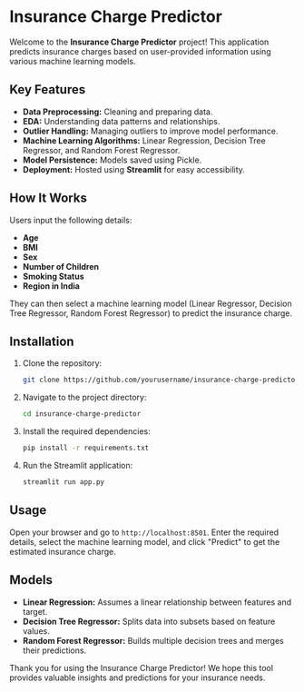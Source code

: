 # Insurance Charge Predictor

Welcome to the **Insurance Charge Predictor** project! This application predicts insurance charges based on user-provided information using various machine learning models. 

## Key Features

- **Data Preprocessing:** Cleaning and preparing data.
- **EDA:** Understanding data patterns and relationships.
- **Outlier Handling:** Managing outliers to improve model performance.
- **Machine Learning Algorithms:** Linear Regression, Decision Tree Regressor, and Random Forest Regressor.
- **Model Persistence:** Models saved using Pickle.
- **Deployment:** Hosted using **Streamlit** for easy accessibility.

## How It Works

Users input the following details:
- **Age**
- **BMI**
- **Sex**
- **Number of Children**
- **Smoking Status**
- **Region in India**

They can then select a machine learning model (Linear Regressor, Decision Tree Regressor, Random Forest Regressor) to predict the insurance charge.

## Installation

1. Clone the repository:
    ```bash
    git clone https://github.com/yourusername/insurance-charge-predictor.git
    ```
2. Navigate to the project directory:
    ```bash
    cd insurance-charge-predictor
    ```
3. Install the required dependencies:
    ```bash
    pip install -r requirements.txt
    ```
4. Run the Streamlit application:
    ```bash
    streamlit run app.py
    ```

## Usage

Open your browser and go to `http://localhost:8501`. Enter the required details, select the machine learning model, and click "Predict" to get the estimated insurance charge.

## Models

- **Linear Regression:** Assumes a linear relationship between features and target.
- **Decision Tree Regressor:** Splits data into subsets based on feature values.
- **Random Forest Regressor:** Builds multiple decision trees and merges their predictions.

Thank you for using the Insurance Charge Predictor! We hope this tool provides valuable insights and predictions for your insurance needs.

